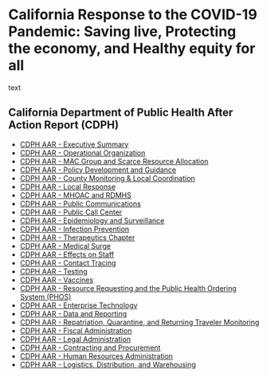 # California Response to the COVID-19 Pandemic: Saving live, Protecting the economy, and Healthy equity for all

text

## California Department of Public Health After Action Report (CDPH)
- [CDPH AAR - Executive Summary](https://github.com/tomasaragon/nb/blob/main/00_CDPH-AAR_Executive-Summary.pdf)
- [CDPH AAR - Operational Organization](https://github.com/tomasaragon/nb/blob/main/01_CDPH-AAR_Operational-Organization.pdf)
- [CDPH AAR - MAC Group and Scarce Resource Allocation]()
- [CDPH AAR - Policy Development and Guidance]()
- [CDPH AAR - County Monitoring & Local Coordination]()
- [CDPH AAR - Local Response]()
- [CDPH AAR - MHOAC and RDMHS]()
- [CDPH AAR - Public Communications]()
- [CDPH AAR - Public Call Center]()
- [CDPH AAR - Epidemiology and Surveillance]()
- [CDPH AAR - Infection Prevention]()
- [CDPH AAR - Therapeutics Chapter]()
- [CDPH AAR - Medical Surge]()
- [CDPH AAR - Effects on Staff]()
- [CDPH AAR - Contact Tracing]()
- [CDPH AAR - Testing]()
- [CDPH AAR - Vaccines]()
- [CDPH AAR - Resource Requesting and the Public Health Ordering System (PHOS)]()
- [CDPH AAR - Enterprise Technology]()
- [CDPH AAR - Data and Reporting]()
- [CDPH AAR - Repatriation, Quarantine, and Returning Traveler Monitoring]()
- [CDPH AAR - Fiscal Administration]()
- [CDPH AAR - Legal Administration]()
- [CDPH AAR - Contracting and Procurement]()
- [CDPH AAR - Human Resources Administration]()
- [CDPH AAR - Logistics, Distribution, and Warehousing]() 
